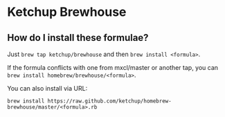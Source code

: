 Ketchup Brewhouse
=================

How do I install these formulae?
--------------------------------

Just `brew tap ketchup/brewhouse` and then `brew install <formula>`.

If the formula conflicts with one from mxcl/master or another tap, you can `brew install homebrew/brewhouse/<formula>`.

You can also install via URL:

```
brew install https://raw.github.com/ketchup/homebrew-brewhouse/master/<formula>.rb
```
